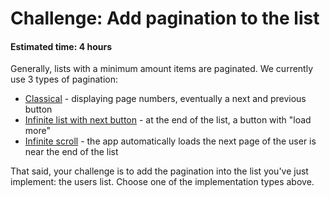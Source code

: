 # Challenge: Add pagination to the list
#### Estimated time: 4 hours

Generally, lists with a minimum amount items are paginated. We currently use 3 types of pagination:

- [Classical](https://dribbble.com/shots/4144198-Daily-UI-085-Pagination) - displaying page numbers, eventually a next and previous button
- [Infinite list with next button](https://dribbble.com/shots/9331-Load-More-Channels) - at the end of the list, a button with "load more"
- [Infinite scroll](https://dribbble.com/shots/3567980-Infinite-Feed) - the app automatically loads the next page of the user is near the end of the list

That said, your challenge is to add the pagination into the list you've just implement: the users list. Choose one of the implementation types above.
